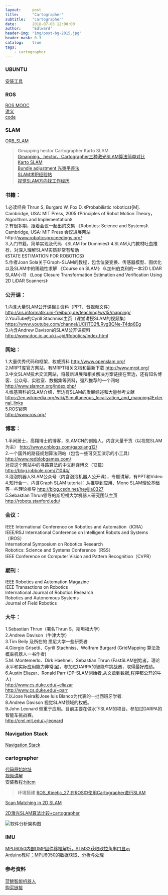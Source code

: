 ```yaml
---
layout:     post
title:      "Cartographer"
subtitle:   "cartographer"
date:       2018-07-03 12:00:00
author:     "Edlward"
header-img: "img/post-bg-2015.jpg"
header-mask: 0.3
catalog:    true
tags:
    - cartographer
---
```


### UBUNTU
[安装工具](http://www.upantool.com/qidong/2011/UltraISO_v9.5.0.2800.html)  

### ROS
[ROS MOOC](https://www.icourse163.org/course/ISCAS-1002580008)    
[讲义](https://legacy.gitbook.com/book/sychaichangkun/ros-tutorial-icourse163/details)    
[code](https://github.com/DroidAITech/ROS-Academy-for-Beginners)      

### SLAM
[ORB_SLAM](https://github.com/raulmur/ORB_SLAM)  
>Gmapping hector Cartographer  Karto SLAM  
[Gmapping、hector、Cartographer三种激光SLAM算法简单对比](https://blog.csdn.net/jeff_lee_/article/details/77869987)  
[Karto SLAM](https://blog.csdn.net/qq_24893115/article/details/52965410?locationNum=4&fps=1)  
[Bundle adjustment 光束平差法](https://blog.csdn.net/x_r_su/article/details/55270838)  
[SLAM求职经验帖](https://zhuanlan.zhihu.com/p/28565563)  
[视觉SLAM方向找工作经历](https://www.cnblogs.com/xtl9/p/8053331.html)   

### 书籍：  
1.必读经典
Thrun S, Burgard W, Fox D. 《Probabilistic robotics》[M]. Cambridge, USA: MIT Press, 2005
《Principles of Robot Motion Theory，Algorithms and Implementation》  
2.有很多期，跟着会议一起出的文集
《Robotics: Science and Systems》. Cambridge, USA: MIT Press
会议进展网站http://www.roboticsproceedings.org/  
3.入门书籍，简单实现及代码 
《SLAM for Dummies》
4.SLAM入门教材吐血推荐，对深入理解SLAM实质非常有帮助  
《STATE ESTIMATION FOR ROBOTICS》  
5.作者Joan Sola关于Graph-SLAM的教程，包含位姿变换、传感器模型、图优化以及SLAM中的稀疏性求解
《Course on SLAM》
6.加州伯克利的一本2D LIDAR SLAM小书
《Loop Closure Transformation Estimation and Verification Using 2D LiDAR Scanners》
   
### 公开课：  
1.内含大量SLAM公开课相关资料（PPT、音视频文件） 
http://ais.informatik.uni-freiburg.de/teaching/ws15/mapping/  
2.YouTube的Cyrill Stachniss主页（课堂讲授SLAM的视频集）
https://www.youtube.com/channel/UCi1TC2fLRvgBQNe-T4dp8Eg  
3.内含Andrew Davison的SLAM公开课资料
http://www.doc.ic.ac.uk/~ajd/Robotics/index.html  
 
### 网站：  
1.大量优秀代码和框架，权威资料
http://www.openslam.org/  
2.MRPT库官方网站，有MRPT相关文档和最新下载
http://www.mrpt.org/  
3.中文SLAM技术交流网站，将最新进展和相关解决方案链接在里边，还有知名博客、公众号、实验室、数据集等资料，强烈推荐的一个网站
http://www.slamcn.org/index.php/  
4.维基百科的SLAM介绍，里边有SLAM的发展综述和大量参考文献
https://en.wikipedia.org/wiki/Simultaneous_localization_and_mapping#External_links  
5.ROS官网  
http://www.ros.org/
   
### 博客：  
1.半闲居士，高翔博士的博客，SLAMCN的创始人，内含大量干货（以视觉SLAM为主）
http://www.cnblogs.com/gaoxiang12/  
2.一个国外的路径规划算法网站（包含一些可交互演示的小工具）
http://www.redblobgames.com/  
对应这个网站中的寻路算法的中文翻译博文（12篇）
http://blog.jobbole.com/71044/  
3.泡泡机器人SLAM公众号（内含泡泡机器人公开课），专题讲解，有PPT和Video  
4.知行合一，内含Graph SLAM tutorial：从推导到应用、Mono SLAM理论基础等一些理论推导
http://blog.csdn.net/heyijia0327  
5.Sebastian Thrun领导的斯坦福大学机器人研究团队主页
http://robots.stanford.edu/  
   
### 会议：  
IEEE International Conference on Robotics and Automation（ICRA）  
IEEE/RSJ International Conference on Intelligent Robots and Systems（IROS）  
International Symposium on Robotics Research  
Robotics: Science and Systems Conference（RSS）  
IEEE Conference on Computer Vision and Pattern Recognition（CVPR）  
   
### 期刊：  
IEEE Robotics and Automation Magazine  
IEEE Transactions on Robotics  
International Journal of Robotics Research  
Robotics and Autonomous Systems  
Journal of Field Robotics  
   
### 大牛：  
1.Sebastian Thrun（署名Thrun S，斯坦福大学）  
2.Andrew Davison（牛津大学）  
3.Tim Beily 及所在的 悉尼大学一些研究者  
4.Giorgio Grisetti、Cyrill Stachniss、Wolfram Burgard (GridMapping 算法及概率机器人一书作者)  
5.M. Montemerlo、Dirk Haehnel、Sebastian Thrun (FastSLAM创始者，理论水平和实际应用能力非常强)。参加过DARPA的智能车挑战赛，取得最好成绩。  
6.Austin Eliazar、Ronald Parr (DP-SLAM创始者,从文章到数据,程序都公开的牛人)  
http://www.cs.duke.edu/~eliazar  
http://www.cs.duke.edu/~parr  
7.以Jose Neira和Jose luis Blanco为代表的一批西班牙学者.  
8.Andrew Davison 视觉SLAM领域的权威。  
9.John Leonard 侧重于应用。目前主要在做水下SLAM的项目。参加过DARPA的智能车挑战赛。  
http://cml.mit.edu/~jleonard  
    
### Navigation Stack
[Navigation Stack](https://github.com/ros-planning/navigation)  

### cartographer
[代码原始地址](https://github.com/googlecartographer/cartographer)  
[视频讲解](https://www.youtube.com/watch?v=wVsfCnyt5jA)  
安装教程:[hitcm](https://www.cnblogs.com/hitcm/p/5939507.html)     

>环境搭建
[ROS_Kinetic_27 在ROS中使用Cartographer进行SLAM](https://blog.csdn.net/zhangrelay/article/details/52757573)    


[Scan Matching in 2D SLAM ](https://mp.weixin.qq.com/s?__biz=MzI5MTM1MTQwMw==&mid=2247484537&idx=1&sn=86200d961cf933896a9781bbe58442cc&chksm=ec10ba7ddb67336ba920a3c6b7e6414a0131bb775d6695e526d25dc6d377e31578684e83f802&scene=1&srcid=0925Vlxe9psorns6CY8O4sC7#rd)    

[2D激光SLAM算法比较+cartographer](https://blog.csdn.net/hjwang1/article/details/62236432)  

![软件分析架构图](http://p3.pstatp.com/large/191800014597caf46e29)
### IMU
[MPU6050内部DMP固件移植解析，STM32获取欧拉角串口显示](https://blog.csdn.net/haha1fan/article/details/72440574)    
[Arduino教程：MPU6050的数据获取、分析与处理](https://zhuanlan.zhihu.com/p/20082486?columnSlug=devymex)  
### 参考资料  
[蓝鲸智能机器人](http://www.bwbot.org/zh-cn/)  
[购买链接](https://item.taobao.com/item.htm?spm=0.0.0.0.4RIgI2&id=527426530377)

